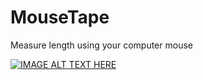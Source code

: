 # MouseTape
Measure length using your computer mouse


[![IMAGE ALT TEXT HERE](https://img.youtube.com/vi/YY2gzHfCmM8/0.jpg)](https://www.youtube.com/watch?v=YY2gzHfCmM8)
